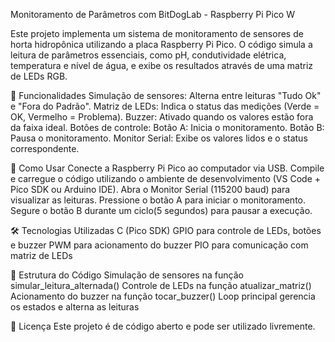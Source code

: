 Monitoramento de Parâmetros com BitDogLab - Raspberry Pi Pico W

Este projeto implementa um sistema de monitoramento de sensores de horta hidropônica utilizando a placa Raspberry Pi Pico. O código simula a leitura de parâmetros essenciais, como pH, condutividade elétrica, temperatura e nível de água, e exibe os resultados através de uma matriz de LEDs RGB.

📌 Funcionalidades Simulação de sensores: Alterna entre leituras "Tudo Ok" e "Fora do Padrão". Matriz de LEDs: Indica o status das medições (Verde = OK, Vermelho = Problema). Buzzer: Ativado quando os valores estão fora da faixa ideal. Botões de controle: Botão A: Inicia o monitoramento. Botão B: Pausa o monitoramento. Monitor Serial: Exibe os valores lidos e o status correspondente.

🚀 Como Usar Conecte a Raspberry Pi Pico ao computador via USB. Compile e carregue o código utilizando o ambiente de desenvolvimento (VS Code + Pico SDK ou Arduino IDE). Abra o Monitor Serial (115200 baud) para visualizar as leituras. Pressione o botão A para iniciar o monitoramento. Segure o botão B durante um ciclo(5 segundos) para pausar a execução.

🛠️ Tecnologias Utilizadas C (Pico SDK) GPIO para controle de LEDs, botões e buzzer PWM para acionamento do buzzer PIO para comunicação com matriz de LEDs

📝 Estrutura do Código Simulação de sensores na função simular_leitura_alternada() Controle de LEDs na função atualizar_matriz() Acionamento do buzzer na função tocar_buzzer() Loop principal gerencia os estados e alterna as leituras

📄 Licença Este projeto é de código aberto e pode ser utilizado livremente.
